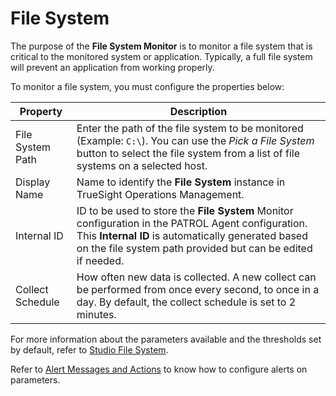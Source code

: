 # File System

The purpose of the **File System Monitor** is to monitor a file system that is critical to the monitored system or application. Typically, a full file system will prevent an application from working properly.

To monitor a file system, you must configure the properties below:

| Property         | Description                                                                                                                                                                                                             |
| ---------------- | ----------------------------------------------------------------------------------------------------------------------------------------------------------------------------------------------------------------------- |
| File System Path | Enter the path of the file system to be monitored (Example: ```C:\```). You can use the *Pick a File System* button to select the file system from a list of file systems on a selected host.                           |
| Display Name     | Name to identify the **File System** instance in TrueSight Operations Management.                                                                                                                                       |
| Internal ID      | ID to be used to store the **File System** Monitor configuration in the PATROL Agent configuration. This **Internal ID** is automatically generated based on the file system path provided but can be edited if needed. |
| Collect Schedule | How often new data is collected. A new collect can be performed from once every second, to once in a day. By default, the collect schedule is set to 2 minutes.                                                         |

For more information about the parameters available and the thresholds set by default, refer to [Studio File System](../X_FILESYSTEM.html).

Refer to [Alert Messages and Actions](../alerts.html) to know how to configure alerts on parameters.
